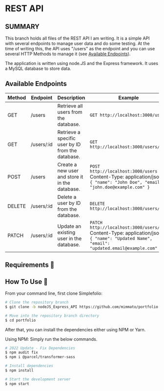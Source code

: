 <!DOCTYPE html>
<html>
<body>

# REST API 

## SUMMARY
This branch holds all files of the REST API I am writing. It is a simple API with several endpoints to manage user data and do some testing. 
At the time of writing this, the API uses "/users" as the endpoint and you can use several HTTP Methods to manage it (see [Available Endpoints](#available-endpoints)).

The application is written using node.JS and the Express framework. It uses a MySQL database to store data.

## Available Endpoints

| Method | Endpoint         | Description                                | Example                                                                                                            |
|--------|------------------|--------------------------------------------|--------------------------------------------------------------------------------------------------------------------|
| GET    | /users           | Retrieve all users from the database.      | `GET http://localhost:3000/users`                                                                                  |
| GET    | /users/:id       | Retrieve a specific user by ID from the database. | `GET http://localhost:3000/users/123`                                                                              |
| POST   | /users           | Create a new user and store it in the database. | `POST http://localhost:3000/users` <br> Content-Type: application/json <br> `{ "name": "John Doe", "email": "john.doe@example.com" }` |
| DELETE | /users/:id       | Delete a user by ID from the database.     | `DELETE http://localhost:3000/users/123`                                                                           |
| PATCH  | /users/:id       | Update an existing user in the database.   | `PATCH http://localhost:3000/users/123` <br> Content-Type: application/json <br> `{ "name": "Updated Name", "email": "updated.email@example.com" }` |

## Requirements 🔧


## How To Use 🔧

From your command line, first clone Simplefolio:

```bash
# Clone the repository branch
$ git clone -b nodeJS_Express_API https://github.com/mimmato/portfolio.git

# Move into the repository branch directory
$ cd portfolio


```

After that, you can install the dependencies either using NPM or Yarn.

Using NPM: Simply run the below commands.

```bash
# 2022 Update - Fix Dependencies
$ npm audit fix
$ npm i @parcel/transformer-sass

# Install dependencies
$ npm install

# Start the development server
$ npm start
```
            

</body>
</html>
